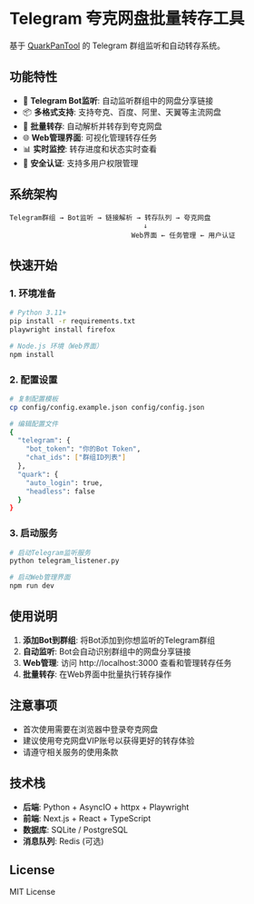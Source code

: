 # Telegram 夸克网盘批量转存工具

基于 [QuarkPanTool](https://github.com/ihmily/QuarkPanTool) 的 Telegram 群组监听和自动转存系统。

## 功能特性

- 🤖 **Telegram Bot监听**: 自动监听群组中的网盘分享链接
- 📦 **多格式支持**: 支持夸克、百度、阿里、天翼等主流网盘
- 🔄 **批量转存**: 自动解析并转存到夸克网盘
- 🌐 **Web管理界面**: 可视化管理转存任务
- 📊 **实时监控**: 转存进度和状态实时查看
- 🔐 **安全认证**: 支持多用户权限管理

## 系统架构

```
Telegram群组 → Bot监听 → 链接解析 → 转存队列 → 夸克网盘
                                 ↓
                              Web界面 ← 任务管理 ← 用户认证
```

## 快速开始

### 1. 环境准备

```bash
# Python 3.11+
pip install -r requirements.txt
playwright install firefox

# Node.js 环境（Web界面）
npm install
```

### 2. 配置设置

```bash
# 复制配置模板
cp config/config.example.json config/config.json

# 编辑配置文件
{
  "telegram": {
    "bot_token": "你的Bot Token",
    "chat_ids": ["群组ID列表"]
  },
  "quark": {
    "auto_login": true,
    "headless": false
  }
}
```

### 3. 启动服务

```bash
# 启动Telegram监听服务
python telegram_listener.py

# 启动Web管理界面
npm run dev
```

## 使用说明

1. **添加Bot到群组**: 将Bot添加到你想监听的Telegram群组
2. **自动监听**: Bot会自动识别群组中的网盘分享链接
3. **Web管理**: 访问 http://localhost:3000 查看和管理转存任务
4. **批量转存**: 在Web界面中批量执行转存操作

## 注意事项

- 首次使用需要在浏览器中登录夸克网盘
- 建议使用夸克网盘VIP账号以获得更好的转存体验
- 请遵守相关服务的使用条款

## 技术栈

- **后端**: Python + AsyncIO + httpx + Playwright
- **前端**: Next.js + React + TypeScript
- **数据库**: SQLite / PostgreSQL
- **消息队列**: Redis (可选)

## License

MIT License